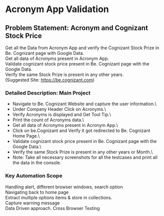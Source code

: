 # Acronym App Validation
## Problem Statement: Acronym and Cognizant Stock Price

Get all the Data from Acronym App and verify the Cognizant Stock Prize in Be. Cognizant page with Google Data.\
Get all data of Acronyms present in Acronym App.\
Validate cognizant stock price present in Be. Cognizant page with the Google Data.\
Verify the same Stock Prize is present in any other years.\
(Suggested Site: https://be.cognizant.com)

### Detailed Description: Main Project

- Navigate to Be. Cognizant Website and capture the user information.\
- Under Company Header Click on Acronyms.\
- Verify Acronyms is displayed and Get Tool Tip.\
- Print the count of Acronyms data.\
- Get all data of Acronyms present in Acronym App.\
- Click on be.Cognizant and Verify it got redirected to Be. Cognizant Home Page.\
- Validate cognizant stock price present in Be. Cognizant page with the Google Data.\
- Verify the same Stock Prize is present in any other years or Month.\
- Note: Take all necessary screenshots for all the testcases and print all the data in the console.

### Key Automation Scope

Handling alert, different browser windows, search option\
Navigating back to home page\
Extract multiple options items & store in collections.\
Capture warning message\
Data Driven approach.
Cross Browser Testing
